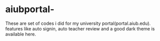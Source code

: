 # aiubportal-
These are set of codes i did for my university portal(portal.aiub.edu). features like auto signin, auto teacher review and a good dark theme is available here.

